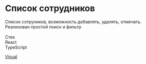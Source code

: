 # Список сотрудников

Список сотруников, возможность добавлять, удалять, отмечать. Реализован простой поиск и фильтр <br/>
<br/> 
Стек <br/>
React<br/>
TypeScript <br/>

[Visual](https://employee-accounting-react.vercel.app/)
